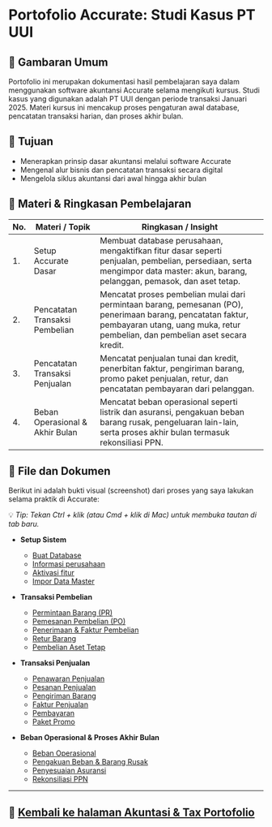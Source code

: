 # Portofolio Accurate: Studi Kasus PT UUI

## 📌 Gambaran Umum

Portofolio ini merupakan dokumentasi hasil pembelajaran saya dalam menggunakan software akuntansi Accurate selama mengikuti kursus. Studi kasus yang digunakan adalah PT UUI dengan periode transaksi Januari 2025. Materi kursus ini mencakup proses pengaturan awal database, pencatatan transaksi harian, dan proses akhir bulan.

## 🎯 Tujuan

- Menerapkan prinsip dasar akuntansi melalui software Accurate
- Mengenal alur bisnis dan pencatatan transaksi secara digital
- Mengelola siklus akuntansi dari awal hingga akhir bulan

## 📆 Materi & Ringkasan Pembelajaran

| No.| Materi / Topik | Ringkasan / Insight |
|----|---------------|---------------------|
|1.|Setup Accurate Dasar | 	Membuat database perusahaan, mengaktifkan fitur dasar seperti penjualan, pembelian, persediaan, serta mengimpor data master: akun, barang, pelanggan, pemasok, dan aset tetap. |
|2.|Pencatatan Transaksi Pembelian | Mencatat proses pembelian mulai dari permintaan barang, pemesanan (PO), penerimaan barang, pencatatan faktur, pembayaran utang, uang muka, retur pembelian, dan pembelian aset secara kredit. |
|3.|Pencatatan Transaksi Penjualan | Mencatat penjualan tunai dan kredit, penerbitan faktur, pengiriman barang, promo paket penjualan, retur, dan pencatatan pembayaran dari pelanggan.|
|4.|Beban Operasional & Akhir Bulan | Mencatat beban operasional seperti listrik dan asuransi, pengakuan beban barang rusak, pengeluaran lain-lain, serta proses akhir bulan termasuk rekonsiliasi PPN.



## 📁 File dan Dokumen

Berikut ini adalah bukti visual (screenshot) dari proses yang saya lakukan selama praktik di Accurate:

💡 *Tip: Tekan Ctrl + klik (atau Cmd + klik di Mac) untuk membuka tautan di tab baru.*

- **Setup Sistem**
  - [Buat Database](screenshots/setup-awal/buat_database.png)
  - [Informasi perusahaan](screenshots/setup-awal/info_perusahaan.png)
  - [Aktivasi fitur](screenshots/setup-awal/fitur_diaktifkan.png)
  - [Impor Data Master](screenshots/impor_data_awal.png)

- **Transaksi Pembelian**
  - [Permintaan Barang (PR)](screenshots/pembelian/permintaan_barang.png)
  - [Pemesanan Pembelian (PO)](screenshots/pembelian/po_asri_artistik.png)
  - [Penerimaan & Faktur Pembelian](screenshots/pembelian/faktur_pembelian.png)
  - [Retur Barang](screenshots/pembelian/retur_pembelian.png)
  - [Pembelian Aset Tetap](screenshots/pembelian/pembelian_aset_tetap.png)

- **Transaksi Penjualan**
  - [Penawaran Penjualan](screenshots/penjualan/penawaran_penjualan.png)
  - [Pesanan Penjualan](screenshots/penjualan/pesanan_penjualan.png)
  - [Pengiriman Barang](screenshots/penjualan/pengiriman_barang.png)
  - [Faktur Penjualan](screenshots/penjualan/faktur_penjualan.png)
  - [Pembayaran](screenshots/penjualan/pembayaran_tunai.png)
  - [Paket Promo](screenshots/penjualan/paket_januari.png)
 
    
- **Beban Operasional & Proses Akhir Bulan**
  - [Beban Operasional](screenshots/beban_dan_akhir-bulan/biaya_listrik_air.png)
  - [Pengakuan Beban & Barang Rusak](screenshots/beban_dan_akhir-bulan/bban_barang_rusak.png)
  - [Penyesuaian Asuransi](screenshots/beban_dan_akhir-bulan/beban_asuransi.png)
  - [Rekonsiliasi PPN](screenshots/beban_dan_akhir-bulan/rekonsiliasi_ppn.png)
 


---



## 🔗 [**Kembali ke halaman Akuntasi & Tax Portofolio**](https://github.com/ninanina19/Akuntansi-Tax-Portofolio/blob/main/README.md)  

